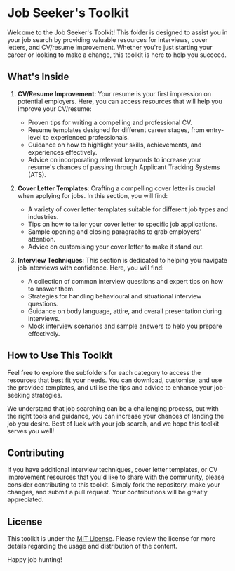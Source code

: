 # Job Seeker's Toolkit

Welcome to the Job Seeker's Toolkit! This folder is designed to assist you in your job search by providing valuable resources for interviews, cover letters, and CV/resume improvement. Whether you're just starting your career or looking to make a change, this toolkit is here to help you succeed.

## What's Inside

1. **CV/Resume Improvement**: Your resume is your first impression on potential employers. Here, you can access resources that will help you improve your CV/resume:
   - Proven tips for writing a compelling and professional CV.
   - Resume templates designed for different career stages, from entry-level to experienced professionals.
   - Guidance on how to highlight your skills, achievements, and experiences effectively.
   - Advice on incorporating relevant keywords to increase your resume's chances of passing through Applicant Tracking Systems (ATS).

2. **Cover Letter Templates**: Crafting a compelling cover letter is crucial when applying for jobs. In this section, you will find:
   - A variety of cover letter templates suitable for different job types and industries.
   - Tips on how to tailor your cover letter to specific job applications.
   - Sample opening and closing paragraphs to grab employers' attention.
   - Advice on customising your cover letter to make it stand out.

3. **Interview Techniques**: This section is dedicated to helping you navigate job interviews with confidence. Here, you will find:
   - A collection of common interview questions and expert tips on how to answer them.
   - Strategies for handling behavioural and situational interview questions.
   - Guidance on body language, attire, and overall presentation during interviews.
   - Mock interview scenarios and sample answers to help you prepare effectively.

## How to Use This Toolkit

Feel free to explore the subfolders for each category to access the resources that best fit your needs. You can download, customise, and use the provided templates, and utilise the tips and advice to enhance your job-seeking strategies.

We understand that job searching can be a challenging process, but with the right tools and guidance, you can increase your chances of landing the job you desire. Best of luck with your job search, and we hope this toolkit serves you well!

## Contributing

If you have additional interview techniques, cover letter templates, or CV improvement resources that you'd like to share with the community, please consider contributing to this toolkit. Simply fork the repository, make your changes, and submit a pull request. Your contributions will be greatly appreciated.

## License

This toolkit is under the [MIT License](LICENSE). Please review the license for more details regarding the usage and distribution of the content.

Happy job hunting!
